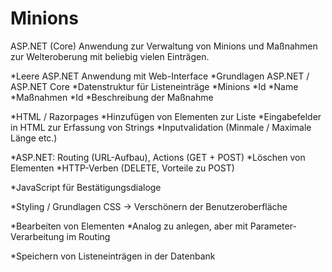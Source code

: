 # Minions

ASP.NET (Core) Anwendung zur Verwaltung von Minions und Maßnahmen zur Welteroberung mit beliebig vielen Einträgen.

*Leere ASP.NET Anwendung mit Web-Interface
    *Grundlagen ASP.NET / ASP.NET Core
    *Datenstruktur für Listeneinträge
        *Minions
            *Id
            *Name
        *Maßnahmen 
            *Id
            *Beschreibung der Maßnahme
    
*HTML / Razorpages
    *Hinzufügen von Elementen zur Liste
    *Eingabefelder in HTML zur Erfassung von Strings
    *Inputvalidation (Minmale / Maximale Länge etc.)

*ASP.NET: Routing (URL-Aufbau), Actions (GET + POST)
    *Löschen von Elementen
    *HTTP-Verben (DELETE, Vorteile zu POST)

*JavaScript für Bestätigungsdialoge

*Styling / Grundlagen CSS -> Verschönern der Benutzeroberfläche

*Bearbeiten von Elementen
    *Analog zu anlegen, aber mit Parameter-Verarbeitung im Routing

*Speichern von Listeneinträgen in der Datenbank